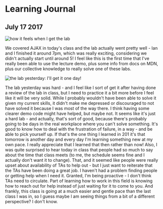 # Learning Journal 
## July 17 2017 

![how it feels when I get the lab](https://media.giphy.com/media/xUPGcwvCuGhfgwNwjK/giphy.gif)

We covered AJAX in today's class and the lab actually went pretty well - Ian and I finished it around 7pm, which was really exciting, considering we didn't actually start until around 5! I feel like this is the first time that I've really been able to use the lecture demo, plus some info from docs on MDN, plus our collective knowledge to really solve one of these labs. 

![the lab yesterday: I'll get it one day!](https://media.giphy.com/media/uiWdSYZzwsoUg/giphy.gif)

The lab yesterday was hard - and I feel like I sort of get it after having done a review of the lab in class, but I need to practice it a bit more before I feel like it will be very solid. While I probably wouldn't have been able to solve it given my current skills, it didn't make me depressed or discouraged to not have solved it because I was most of the way there. I think having some clearer demo code might have helped, but maybe not. It seems like it's just a hard lab - and actually, that's sort of good, because there's probably going to be days in the real workplace where you can't solve something. It's good to know how to deal with the frustration of failure, in a way - and be able to pick yourself up. If that's the one thing I learned in 201 it's that tomorrow is another day and every day I'm learning something new at my own pace. I really appreciate that I learned that then rather than now! 
Also, I was quite surprised to hear today in class that people had so much to say about the time that class meets (to me, the schedule seems fine and I actually don't want it to change). That, and it seemed like people were really upset about availability of TAs to help out - but I just want to reiterate that the TAs have been doing a great job. I haven't had a problem finding people or getting help when I need it. Granted, I'm being proactive - I don't think TAs need to circulate. Part of learning how to work in this field is knowing how to reach out for help instead of just waiting for it to come to you. And frankly, this class is going at a much easier and gentle pace than the last class I was in, so I guess maybe I am seeing things from a bit of a different perspective? I don't know. 
